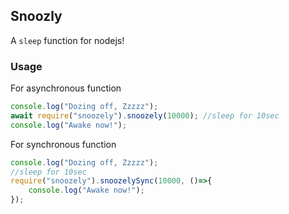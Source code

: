 ## Snoozly

A `sleep` function for nodejs!

### Usage

For asynchronous function

```javascript
console.log("Dozing off, Zzzzz");
await require("snoozely").snoozely(10000); //sleep for 10sec
console.log("Awake now!");
```

For synchronous function

```javascript
console.log("Dozing off, Zzzzz");
//sleep for 10sec
require("snoozely").snoozelySync(10000, ()=>{
    console.log("Awake now!");
});
```